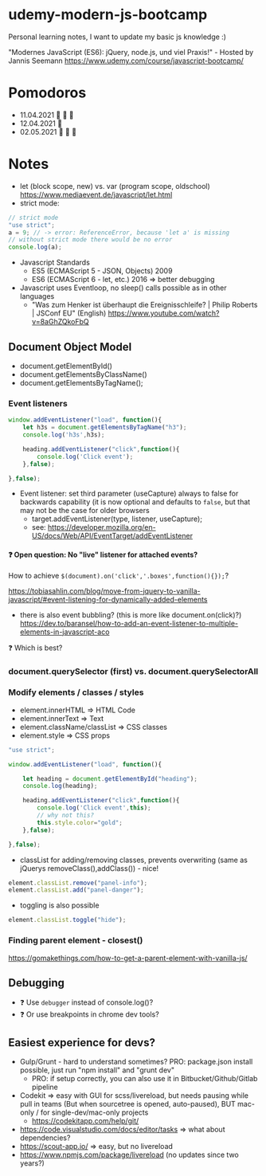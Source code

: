 # udemy-modern-js-bootcamp

Personal learning notes, I want to update my basic js knowledge :)

"Modernes JavaScript (ES6): jQuery, node.js, und viel Praxis!" - Hosted by Jannis Seemann https://www.udemy.com/course/javascript-bootcamp/

# Pomodoros

- 11.04.2021 🍅 🍅 🍅
- 12.04.2021 🍅
- 02.05.2021 🍅 🍅 🍅

# Notes

- let (block scope, new) vs. var (program scope, oldschool) https://www.mediaevent.de/javascript/let.html
- strict mode:

```javascript
// strict mode
"use strict";
a = 9; // -> error: ReferenceError, because 'let a' is missing
// without strict mode there would be no error
console.log(a);
```

- Javascript Standards
    - ES5 (ECMAScript 5 - JSON, Objects) 2009
    - ES6 (ECMAScript 6 - let, etc.) 2016 => better debugging
- Javascript uses Eventloop, no sleep() calls possible as in other languages
    - "Was zum Henker ist überhaupt die Ereignisschleife? | Philip Roberts | JSConf EU" (English) https://www.youtube.com/watch?v=8aGhZQkoFbQ

## Document Object Model

- document.getElementById()
- document.getElementsByClassName()
- document.getElementsByTagName();

### Event listeners

```javascript
window.addEventListener("load", function(){
    let h3s = document.getElementsByTagName("h3");
    console.log('h3s',h3s);

    heading.addEventListener("click",function(){
        console.log('Click event');
    },false);

},false);
```

- Event listener: set third parameter (useCapture) always to false for backwards capability (it is now optional and defaults to `false`, but that may not be the case for older browsers
    - target.addEventListener(type, listener, useCapture);
    - see: https://developer.mozilla.org/en-US/docs/Web/API/EventTarget/addEventListener

#### ❓ Open question: No "live" listener for attached events?

How to achieve `$(document).on('click','.boxes',function(){});`?

https://tobiasahlin.com/blog/move-from-jquery-to-vanilla-javascript/#event-listening-for-dynamically-added-elements 

- there is also event bubbling? (this is more like document.on(click)?)
https://dev.to/baransel/how-to-add-an-event-listener-to-multiple-elements-in-javascript-aco

❓ Which is best?

### document.querySelector (first) vs. document.querySelectorAll


### Modify elements / classes / styles

- element.innerHTML => HTML Code
- element.innerText => Text
- element.className/classList => CSS classes
- element.style => CSS props

```javascript
"use strict";

window.addEventListener("load", function(){

    let heading = document.getElementById("heading");
    console.log(heading);

    heading.addEventListener("click",function(){
        console.log('Click event',this);
        // why not this?
        this.style.color="gold";
    },false);

},false);
```

- classList for adding/removing classes, prevents overwriting (same as jQuerys removeClass(),addClass()) - nice!

```javascript
element.classList.remove("panel-info");
element.classList.add("panel-danger");
```

- toggling is also possible

```javascript
element.classList.toggle("hide");
```


 
### Finding parent element - closest()

https://gomakethings.com/how-to-get-a-parent-element-with-vanilla-js/




## Debugging

- ❓ Use `debugger` instead of console.log()?
- ❓ Or use breakpoints in chrome dev tools?


## Easiest experience for devs?

- Gulp/Grunt - hard to understand sometimes? PRO: package.json install possible, just run "npm install" and "grunt dev"
    - PRO: if setup correctly, you can also use it in Bitbucket/Github/Gitlab pipeline
- Codekit => easy with GUI for scss/livereload, but needs pausing while pull in teams (But when sourcetree is opened, auto-paused), BUT mac-only / for single-dev/mac-only projects 
    - https://codekitapp.com/help/git/
- https://code.visualstudio.com/docs/editor/tasks => what about dependencies? 
- https://scout-app.io/ => easy, but no livereload
- https://www.npmjs.com/package/livereload (no updates since two years?)